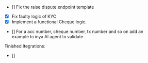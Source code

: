 - [] Fix the raise dispute endpoint template
- [x] Fix faulty logic of KYC
- [x] Implement a functional Cheque logic.
- [] For a acc number, cheque number, tx number and so on add an example to inya AI agent to validate

Finished Itegrations:

- []
